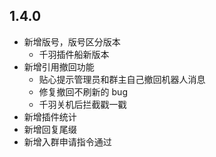 ## 1.4.0

- 新增版号，版号区分版本
  - 千羽插件船新版本
- 新增引用撤回功能
  - 贴心提示管理员和群主自己撤回机器人消息
  - 修复撤回不刷新的 bug
  - 千羽关机后拦截戳一戳
- 新增插件统计
- 新增回复尾缀
- 新增入群申请指令通过
